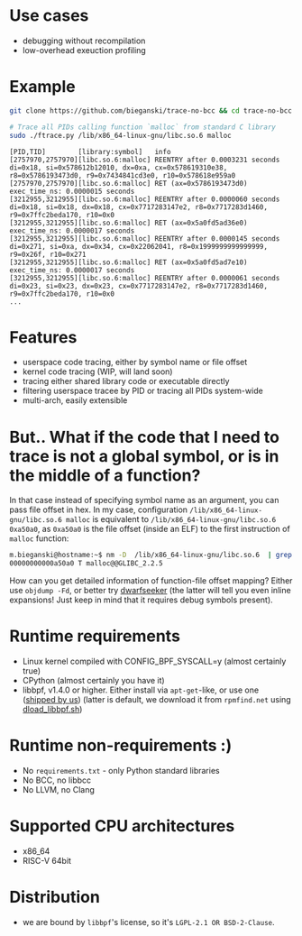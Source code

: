 # Use cases

* debugging without recompilation
* low-overhead exeuction profiling

# Example

```bash
git clone https://github.com/bieganski/trace-no-bcc && cd trace-no-bcc

# Trace all PIDs calling function `malloc` from standard C library
sudo ./ftrace.py /lib/x86_64-linux-gnu/libc.so.6 malloc
```

```
[PID,TID]        [library:symbol]   info
[2757970,2757970][libc.so.6:malloc] REENTRY after 0.0003231 seconds di=0x18, si=0x578612b12010, dx=0xa, cx=0x578619310e38, r8=0x5786193473d0, r9=0x7434841cd3e0, r10=0x578618e959a0
[2757970,2757970][libc.so.6:malloc] RET (ax=0x5786193473d0) exec_time_ns: 0.0000015 seconds
[3212955,3212955][libc.so.6:malloc] REENTRY after 0.0000060 seconds di=0x18, si=0x18, dx=0x18, cx=0x7717283147e2, r8=0x7717283d1460, r9=0x7ffc2beda170, r10=0x0
[3212955,3212955][libc.so.6:malloc] RET (ax=0x5a0fd5ad36e0) exec_time_ns: 0.0000017 seconds
[3212955,3212955][libc.so.6:malloc] REENTRY after 0.0000145 seconds di=0x271, si=0xa, dx=0x34, cx=0x22062041, r8=0x1999999999999999, r9=0x26f, r10=0x271
[3212955,3212955][libc.so.6:malloc] RET (ax=0x5a0fd5ad7e10) exec_time_ns: 0.0000017 seconds
[3212955,3212955][libc.so.6:malloc] REENTRY after 0.0000061 seconds di=0x23, si=0x23, dx=0x23, cx=0x7717283147e2, r8=0x7717283d1460, r9=0x7ffc2beda170, r10=0x0
...
```

# Features

* userspace code tracing, either by symbol name or file offset
* kernel code tracing (WIP, will land soon)
* tracing either shared library code or executable directly
* filtering userspace tracee by PID or tracing all PIDs system-wide
* multi-arch, easily extensible


# But.. What if the code that I need to trace is not a global symbol, or is in the middle of a function?

In that case instead of specifying symbol name as an argument, you can pass file offset in hex. In my case, configuration `/lib/x86_64-linux-gnu/libc.so.6 malloc` is equivalent to `/lib/x86_64-linux-gnu/libc.so.6 0xa50a0`, as `0xa50a0` is the file offset (inside an ELF) to the first instruction of `malloc` function:

```bash
m.bieganski@hostname:~$ nm -D  /lib/x86_64-linux-gnu/libc.so.6  | grep "T malloc"
00000000000a50a0 T malloc@@GLIBC_2.2.5
```

How can you get detailed information of function-file offset mapping? Either use `objdump -Fd`, or better try [dwarfseeker](https://github.com/bieganski/dwarfseeker/) (the latter will tell you even inline expansions! Just keep in mind that it requires debug symbols present).


# Runtime requirements
* Linux kernel compiled with CONFIG_BPF_SYSCALL=y (almost certainly true)
* CPython (almost certainly you have it)
* libbpf, v1.4.0 or higher. Either install via `apt-get`-like, or use one ([shipped by us](./libbpf/x86_64/libbpf.so.1)) (latter is default, we download it from `rpmfind.net` using [dload_libbpf.sh](./dload_libbpf.sh))

# Runtime non-requirements :)
* No `requirements.txt` - only Python standard libraries
* No BCC, no libbcc
* No LLVM, no Clang

# Supported CPU architectures
* x86_64
* RISC-V 64bit

# Distribution
* we are bound by `libbpf`'s license, so it's `LGPL-2.1 OR BSD-2-Clause`.

